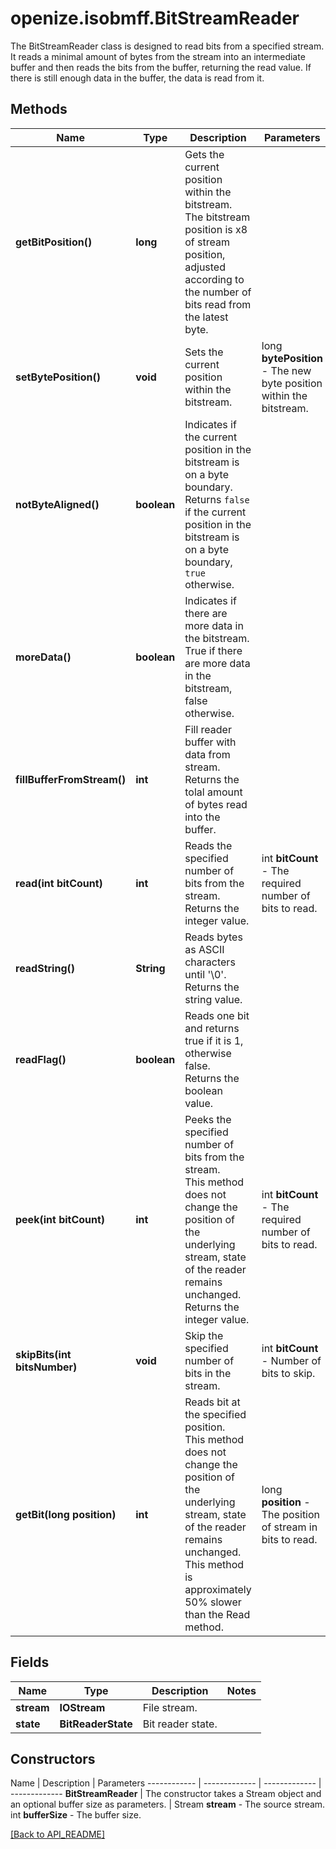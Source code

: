 # openize.isobmff.BitStreamReader

The BitStreamReader class is designed to read bits from a specified stream.
It reads a minimal amount of bytes from the stream into an intermediate buffer and then reads the bits from the buffer, returning the read value.
If there is still enough data in the buffer, the data is read from it.

## Methods

Name | Type | Description | Parameters
------------ | ------------- | ------------- | -------------
**getBitPosition()** | **long** | Gets the current position within the bitstream.<br />The bitstream position is x8 of stream position, adjusted according to the number of bits read from the latest byte. | 
**setBytePosition()** | **void** | Sets the current position within the bitstream. | long **bytePosition** - The new byte position within the bitstream.
**notByteAligned()** | **boolean** | Indicates if the current position in the bitstream is on a byte boundary.<br />Returns `false` if the current position in the bitstream is on a byte boundary, `true` otherwise. | 
**moreData()** | **boolean** | Indicates if there are more data in the bitstream.<br />True if there are more data in the bitstream, false otherwise. | 
**fillBufferFromStream()** | **int** | Fill reader buffer with data from stream.<br />Returns the tolal amount of bytes read into the buffer. | 
**read(int bitCount)** | **int** | Reads the specified number of bits from the stream.<br />Returns the integer value. | int **bitCount** - The required number of bits to read.
**readString()** | **String** | Reads bytes as ASCII characters until '\0'.<br />Returns the string value. | 
**readFlag()** | **boolean** | Reads one bit and returns true if it is 1, otherwise false.<br />Returns the boolean value. | 
**peek(int bitCount)** | **int** | Peeks the specified number of bits from the stream.<br />This method does not change the position of the underlying stream, state of the reader remains unchanged.<br />Returns the integer value. | int **bitCount** - The required number of bits to read.
**skipBits(int bitsNumber)** | **void** | Skip the specified number of bits in the stream. | int **bitCount** - Number of bits to skip.
**getBit(long position)** | **int** | Reads bit at the specified position.<br />This method does not change the position of the underlying stream, state of the reader remains unchanged.<br />This method is approximately 50% slower than the Read method. | long **position** - The position of stream in bits to read.

## Fields

Name | Type | Description | Notes
------------ | ------------- | ------------- | -------------
**stream** | **IOStream** | File stream. | 
**state** | **BitReaderState** | Bit reader state. | 

## Constructors

Name | Description | Parameters
------------ | ------------- | ------------- | -------------
**BitStreamReader** | The constructor takes a Stream object and an optional buffer size as parameters. | Stream **stream** - The source stream.<br />int **bufferSize** - The buffer size.

[[Back to API_README]](API_README.md)